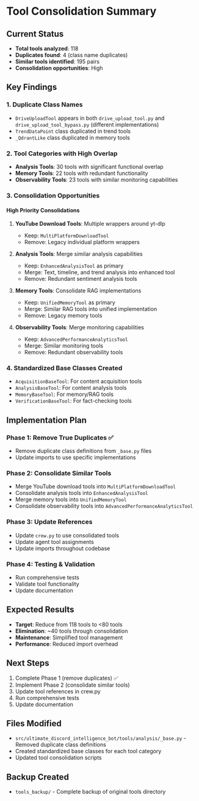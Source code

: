 # Tool Consolidation Summary

## Current Status

- **Total tools analyzed**: 118
- **Duplicates found**: 4 (class name duplicates)
- **Similar tools identified**: 195 pairs
- **Consolidation opportunities**: High

## Key Findings

### 1. Duplicate Class Names

- `DriveUploadTool` appears in both `drive_upload_tool.py` and `drive_upload_tool_bypass.py` (different implementations)
- `TrendDataPoint` class duplicated in trend tools
- `_QdrantLike` class duplicated in memory tools

### 2. Tool Categories with High Overlap

- **Analysis Tools**: 30 tools with significant functional overlap
- **Memory Tools**: 22 tools with redundant functionality
- **Observability Tools**: 23 tools with similar monitoring capabilities

### 3. Consolidation Opportunities

#### High Priority Consolidations

1. **YouTube Download Tools**: Multiple wrappers around yt-dlp
   - Keep: `MultiPlatformDownloadTool`
   - Remove: Legacy individual platform wrappers

2. **Analysis Tools**: Merge similar analysis capabilities
   - Keep: `EnhancedAnalysisTool` as primary
   - Merge: Text, timeline, and trend analysis into enhanced tool
   - Remove: Redundant sentiment analysis tools

3. **Memory Tools**: Consolidate RAG implementations
   - Keep: `UnifiedMemoryTool` as primary
   - Merge: Similar RAG tools into unified implementation
   - Remove: Legacy memory tools

4. **Observability Tools**: Merge monitoring capabilities
   - Keep: `AdvancedPerformanceAnalyticsTool`
   - Merge: Similar monitoring tools
   - Remove: Redundant observability tools

### 4. Standardized Base Classes Created

- `AcquisitionBaseTool`: For content acquisition tools
- `AnalysisBaseTool`: For content analysis tools  
- `MemoryBaseTool`: For memory/RAG tools
- `VerificationBaseTool`: For fact-checking tools

## Implementation Plan

### Phase 1: Remove True Duplicates ✅

- Remove duplicate class definitions from `_base.py` files
- Update imports to use specific implementations

### Phase 2: Consolidate Similar Tools

- Merge YouTube download tools into `MultiPlatformDownloadTool`
- Consolidate analysis tools into `EnhancedAnalysisTool`
- Merge memory tools into `UnifiedMemoryTool`
- Consolidate observability tools into `AdvancedPerformanceAnalyticsTool`

### Phase 3: Update References

- Update `crew.py` to use consolidated tools
- Update agent tool assignments
- Update imports throughout codebase

### Phase 4: Testing & Validation

- Run comprehensive tests
- Validate tool functionality
- Update documentation

## Expected Results

- **Target**: Reduce from 118 tools to <80 tools
- **Elimination**: ~40 tools through consolidation
- **Maintenance**: Simplified tool management
- **Performance**: Reduced import overhead

## Next Steps

1. Complete Phase 1 (remove duplicates) ✅
2. Implement Phase 2 (consolidate similar tools)
3. Update tool references in crew.py
4. Run comprehensive tests
5. Update documentation

## Files Modified

- `src/ultimate_discord_intelligence_bot/tools/analysis/_base.py` - Removed duplicate class definitions
- Created standardized base classes for each tool category
- Updated tool consolidation scripts

## Backup Created

- `tools_backup/` - Complete backup of original tools directory
